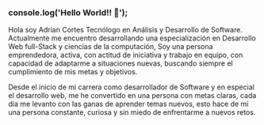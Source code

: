### console.log('Hello World!! 👋');

Hola soy Adrian Cortes Tecnólogo en Análisis y Desarrollo de Software. Actualmente me encuentro desarrollando una especialización en Desarrollo Web full-Stack y ciencias de la computación, Soy una persona emprendedora, activa, con actitud de iniciativa y trabajo en equipo, con capacidad de adaptarme a situaciones nuevas, buscando siempre el cumplimiento de mis metas y objetivos.

Desde el inicio de mi carrera como desarrollador de Software y en especial el desarrollo web, me he convertido en una persona con metas claras, cada día me levanto con las ganas de aprender temas nuevos, esto hace de mí una persona constante, curiosa y sin miedo de enfrentarme a nuevos retos.                                                          
